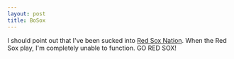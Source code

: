 ```yaml
--- 
layout: post
title: BoSox
---
```

I should point out that I've been sucked into <a href="http://redsox.com/">Red Sox Nation</a>. When the Red Sox play, I'm completely unable to function. GO RED SOX!
